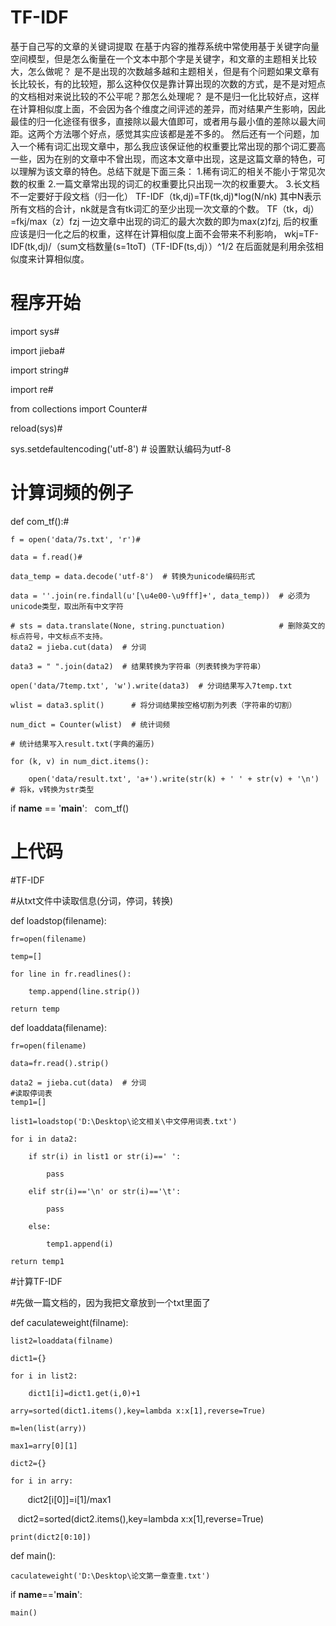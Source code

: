 # TF-IDF
基于自己写的文章的关键词提取
在基于内容的推荐系统中常使用基于关键字向量空间模型，但是怎么衡量在一个文本中那个字是关键字，和文章的主题相关比较大，怎么做呢？
是不是出现的次数越多越和主题相关，但是有个问题如果文章有长比较长，有的比较短，那么这种仅仅是靠计算出现的次数的方式，是不是对短点的文档相对来说比较的不公平呢？那怎么处理呢？
是不是归一化比较好点，这样在计算相似度上面，不会因为各个维度之间评述的差异，而对结果产生影响，因此最佳的归一化途径有很多，直接除以最大值即可，或者用与最小值的差除以最大间距。这两个方法哪个好点，感觉其实应该都是差不多的。
然后还有一个问题，加入一个稀有词汇出现文章中，那么我应该保证他的权重要比常出现的那个词汇要高一些，因为在别的文章中不曾出现，而这本文章中出现，这是这篇文章的特色，可以理解为该文章的特色。总结下就是下面三条：
1.稀有词汇的相关不能小于常见次数的权重
2.一篇文章常出现的词汇的权重要比只出现一次的权重要大。
3.长文档不一定要好于段文档（归一化）
TF-IDF（tk,dj)=TF(tk,dj)*log(N/nk)
其中N表示所有文档的合计，nk就是含有tk词汇的至少出现一次文章的个数。
TF（tk，dj）=fkj/max（z）fzj
一边文章中出现的词汇的最大次数的即为max(z)fzj,
后的权重应该是归一化之后的权重，这样在计算相似度上面不会带来不利影响，
wkj=TF-IDF(tk,dj)/（sum文档数量(s=1toT)（TF-IDF(ts,dj））^1/2
在后面就是利用余弦相似度来计算相似度。

# 程序开始

import sys#

import jieba#

import string#

import re#

from collections import Counter#

reload(sys)#

sys.setdefaultencoding('utf-8')  # 设置默认编码为utf-8

# 计算词频的例子
def com_tf():#

    f = open('data/7s.txt', 'r')#
    
    data = f.read()#
    
    data_temp = data.decode('utf-8')  # 转换为unicode编码形式
    
    data = ''.join(re.findall(u'[\u4e00-\u9fff]+', data_temp))  # 必须为unicode类型，取出所有中文字符
    
    # sts = data.translate(None, string.punctuation)            # 删除英文的标点符号，中文标点不支持。
    data2 = jieba.cut(data)  # 分词
    
    data3 = " ".join(data2)  # 结果转换为字符串（列表转换为字符串）
    
    open('data/7temp.txt', 'w').write(data3)  # 分词结果写入7temp.txt
    
    wlist = data3.split()      # 将分词结果按空格切割为列表（字符串的切割）
    
    num_dict = Counter(wlist)  # 统计词频
    
    # 统计结果写入result.txt(字典的遍历)
    
    for (k, v) in num_dict.items():
    
        open('data/result.txt', 'a+').write(str(k) + ' ' + str(v) + '\n')   # 将k，v转换为str类型
        


if __name__ == '__main__':
    com_tf()
# 上代码

#TF-IDF

#从txt文件中读取信息(分词，停词，转换)

def loadstop(filename):

    fr=open(filename)
    
    temp=[]
    
    for line in fr.readlines():
    
        temp.append(line.strip())
        
    return temp
    
def loaddata(filename):

    fr=open(filename)
    
    data=fr.read().strip()
    
    data2 = jieba.cut(data)  # 分词
    #读取停词表
    temp1=[]
    
    list1=loadstop('D:\Desktop\论文相关\中文停用词表.txt')
    
    for i in data2:
    
        if str(i) in list1 or str(i)==' ':
        
            pass
            
        elif str(i)=='\n' or str(i)=='\t':
        
            pass
            
        else:
        
            temp1.append(i)
            
    return temp1
    
#计算TF-IDF

#先做一篇文档的，因为我把文章放到一个txt里面了

def caculateweight(filname):

    list2=loaddata(filname)
    
    dict1={}
    
    for i in list2:
    
        dict1[i]=dict1.get(i,0)+1
        
    arry=sorted(dict1.items(),key=lambda x:x[1],reverse=True)
    
    m=len(list(arry))
    
    max1=arry[0][1]
    
    dict2={}
    
    for i in arry:
    
        dict2[i[0]]=i[1]/max1
        
    dict2=sorted(dict2.items(),key=lambda x:x[1],reverse=True)
    
    print(dict2[0:10])
    
def main():

    caculateweight('D:\Desktop\论文第一章查重.txt')
    
if __name__=='__main__':

    main()
    
